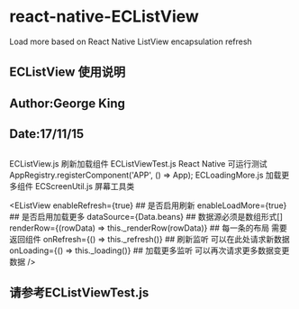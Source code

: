 # react-native-ECListView
Load more based on React Native ListView encapsulation refresh


##
##
## ECListView 使用说明
##
## Author:George King
## Date:17/11/15
##

ECListView.js 刷新加载组件
ECListViewTest.js React Native 可运行测试AppRegistry.registerComponent('APP', () => App);
ECLoadingMore.js 加载更多组件
ECScreenUtil.js 屏幕工具类

 <EListView
 enableRefresh={true} ## 是否启用刷新
 enableLoadMore={true} ## 是否启用加载更多
 dataSource={Data.beans} ## 数据源必须是数组形式[]
 renderRow={(rowData) => this._renderRow(rowData)} ## 每一条的布局 需要返回组件
 onRefresh={() => this._refresh()} ## 刷新监听 可以在此处请求新数据
 onLoading={() => this._loading()} ## 加载更多监听 可以再次请求更多数据变更数据
 />

 ## 请参考ECListViewTest.js
